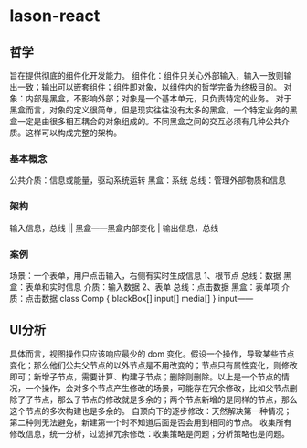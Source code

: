 # lason-react

## 哲学
旨在提供彻底的组件化开发能力。
组件化：组件只关心外部输入，输入一致则输出一致；输出可以嵌套组件；组件即对象，以组件内的哲学完备为终极目的。
对象：内部是黑盒，不影响外部；对象是一个基本单元，只负责特定的业务。
对于黑盒而言，对象的定义很简单，但是现实往往没有太多的黑盒，一个特定业务的黑盒一定是由很多相互耦合的对象组成的。不同黑盒之间的交互必须有几种公共介质。这样可以构成完整的架构。

### 基本概念
公共介质：信息或能量，驱动系统运转
黑盒：系统
总线：管理外部物质和信息

### 架构
输入信息，总线
||
黑盒——黑盒内部变化
|
输出信息，总线

### 案例
场景：一个表单，用户点击输入，右侧有实时生成信息
1、根节点
总线：数据
黑盒：表单和实时信息
介质：输入数据
2、表单
总线：点击数据
黑盒：表单项
介质：点击数据
class Comp {
    blackBox[]
    input[]
    media[]
}
input——

## UI分析
具体而言，视图操作只应该响应最少的 dom 变化。假设一个操作，导致某些节点变化；那么他们公共父节点的以外节点是不用改变的；节点只有属性变化，则修改即可；新增子节点，需要计算、构建子节点；删除则删除。以上是一个节点的情况，一个操作，会对多个节点产生修改的场景，可能存在冗余修改，比如父节点删除了子节点，那么子节点的修改就是多余的；两个节点新增的是同样的节点，那么这个节点的多次构建也是多余的。
自顶向下的逐步修改：天然解决第一种情况；第二种则无法避免，新建第一个时不知道后面是否会用到相同的节点。
收集所有修改信息，统一分析，过滤掉冗余修改：收集策略是问题；分析策略也是问题。